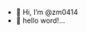 - 👋 Hi, I’m @zm0414
- 👀 hello word!...

<!---
zm0414/zm0414 is a ✨ special ✨ repository because its `README.md` (this file) appears on your GitHub profile.
You can click the Preview link to take a look at your changes.
--->
